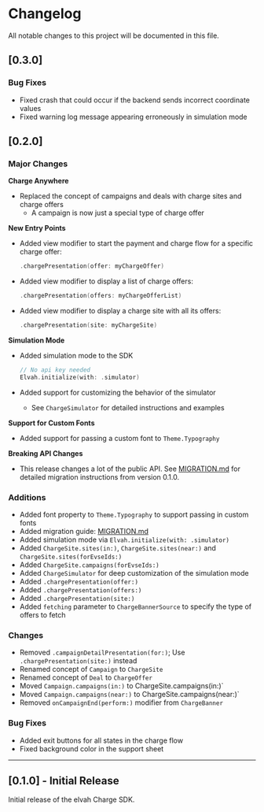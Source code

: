 # Changelog

All notable changes to this project will be documented in this file.

## [0.3.0]

### Bug Fixes
- Fixed crash that could occur if the backend sends incorrect coordinate values
- Fixed warning log message appearing erroneously in simulation mode

## [0.2.0]

### Major Changes

**Charge Anywhere**
- Replaced the concept of campaigns and deals with charge sites and charge offers
	- A campaign is now just a special type of charge offer

**New Entry Points**
- Added view modifier to start the payment and charge flow for a specific charge offer:

  ```swift
  .chargePresentation(offer: myChargeOffer)
  ```
- Added view modifier to display a list of charge offers:

  ```swift
  .chargePresentation(offers: myChargeOfferList)
  ```
- Added view modifier to display a charge site with all its offers:

  ```swift
  .chargePresentation(site: myChargeSite)
  ```

**Simulation Mode**
- Added simulation mode to the SDK

  ```swift
  // No api key needed
  Elvah.initialize(with: .simulator)
  ```
- Added support for customizing the behavior of the simulator 
	- See `ChargeSimulator` for detailed instructions and examples

**Support for Custom Fonts**
- Added support for passing a custom font to `Theme.Typography`

**Breaking API Changes**
- This release changes a lot of the public API. See [MIGRATION.md](MIGRATION.md) for detailed migration instructions from version 0.1.0.

### Additions
- Added font property to `Theme.Typography` to support passing in custom fonts
- Added migration guide: [MIGRATION.md](MIGRATION.md)
- Added simulation mode via `Elvah.initialize(with: .simulator)`
- Added `ChargeSite.sites(in:)`, `ChargeSite.sites(near:)` and `ChargeSite.sites(forEvseIds:)`
- Added `ChargeSite.campaigns(forEvseIds:)`
- Added `ChargeSimulator` for deep customization of the simulation mode
- Added `.chargePresentation(offer:)`
- Added `.chargePresentation(offers:)`
- Added `.chargePresentation(site:)`
- Added `fetching` parameter to `ChargeBannerSource` to specify the type of offers to fetch

### Changes
- Removed `.campaignDetailPresentation(for:)`; Use `.chargePresentation(site:)` instead
- Renamed concept of `Campaign` to `ChargeSite`
- Renamed concept of `Deal` to `ChargeOffer`
- Moved `Campaign.campaigns(in:)` to ChargeSite.campaigns(in:)`
- Moved `Campaign.campaigns(near:)` to ChargeSite.campaigns(near:)`
- Removed `onCampaignEnd(perform:)` modifier from `ChargeBanner`

### Bug Fixes
- Added exit buttons for all states in the charge flow
- Fixed background color in the support sheet

---

## [0.1.0] - Initial Release

Initial release of the elvah Charge SDK.
